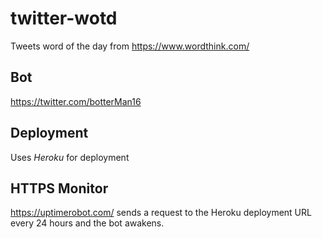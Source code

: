 # twitter-wotd
Tweets word of the day from https://www.wordthink.com/

## Bot
https://twitter.com/botterMan16

## Deployment
Uses *Heroku* for deployment
## HTTPS Monitor
https://uptimerobot.com/ sends a request to the Heroku deployment URL every 24 hours and the bot awakens.
